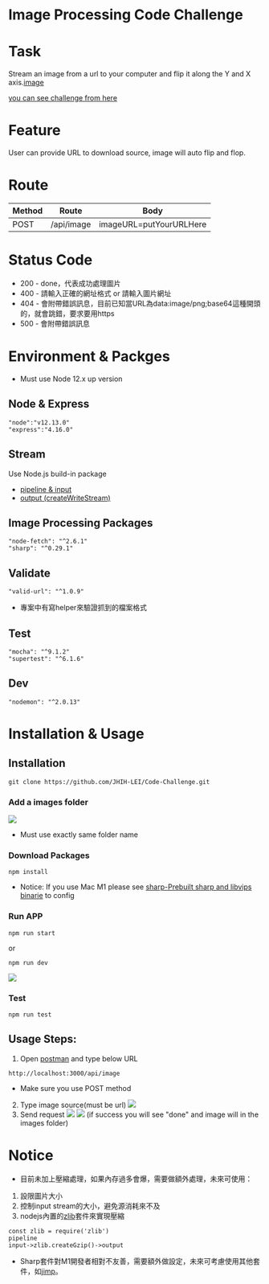 # Image Processing Code Challenge

# Task
Stream an image from a url to your computer and flip it along the Y and X axis.[image](https://images.unsplash.com/photo-1631086459990-06bc4d7ad6cf)

[you can see challenge from here](https://gist.github.com/skylinezum/7e92b87c07570c26bf624c7176874480)

# Feature
User can provide URL to download source, image will auto flip and flop.


# Route


| Method | Route | Body |
| -------- | -------- | -------- |
|   POST   | /api/image    | imageURL=putYourURLHere     |

# Status Code

* 200 - done，代表成功處理圖片
* 400 - 請輸入正確的網址格式 or 請輸入圖片網址
* 404 - 會附帶錯誤訊息，目前已知當URL為data:image/png;base64這種開頭的，就會跳錯，要求要用https
* 500 - 會附帶錯誤訊息

# Environment & Packges
* Must use Node 12.x up version

## Node & Express
```
"node":"v12.13.0"
"express":"4.16.0"
```

## Stream
Use Node.js build-in package
* [pipeline & input](https://nodejs.org/docs/latest-v12.x/api/stream.html#stream_stream_pipeline_streams_callback)
* [output (createWriteStream)](https://nodejs.org/docs/latest-v12.x/api/fs.html#fs_fs_createwritestream_path_options)

## Image Processing Packages
```
"node-fetch": "^2.6.1"
"sharp": "^0.29.1"
```

## Validate
```
"valid-url": "^1.0.9"
```
* 專案中有寫helper來驗證抓到的檔案格式
## Test
```
"mocha": "^9.1.2"
"supertest": "^6.1.6"
```

## Dev
```
"nodemon": "^2.0.13"
```

# Installation & Usage

## Installation

```
git clone https://github.com/JHIH-LEI/Code-Challenge.git
```

### Add a images folder

![](https://i.imgur.com/pDUfFn8.png)

* Must use exactly same folder name

### Download Packages
```
npm install
```

* Notice: If you use Mac M1 please see [sharp-Prebuilt sharp and libvips binarie](https://sharp.pixelplumbing.com/install#apple-m1) to config

### Run APP
```
npm run start
```
or
```
npm run dev
```
![](https://i.imgur.com/na0voO6.png)
### Test
```
npm run test
```
## Usage Steps:
1. Open [postman](https://www.postman.com/downloads/) and type below URL
```
http://localhost:3000/api/image
```
* Make sure you use POST method
2. Type image source(must be url)
![](https://i.imgur.com/YKtQkY3.png)
3. Send request
![](https://i.imgur.com/G8a4IHC.png)
![](https://i.imgur.com/EHsujha.png)
(if success you will see "done" and image will in the images folder)

# Notice
* 目前未加上壓縮處理，如果內存過多會爆，需要做額外處理，未來可使用：
1. 設限圖片大小
2. 控制input stream的大小，避免源消耗來不及 
3. nodejs內置的[zlib](https://nodejs.org/api/zlib.html)套件來實現壓縮
```
const zlib = require('zlib')
pipeline
input->zlib.createGzip()->output
```
* Sharp套件對M1開發者相對不友善，需要額外做設定，未來可考慮使用其他套件，如[jimp](https://www.npmjs.com/package/jimp)。
